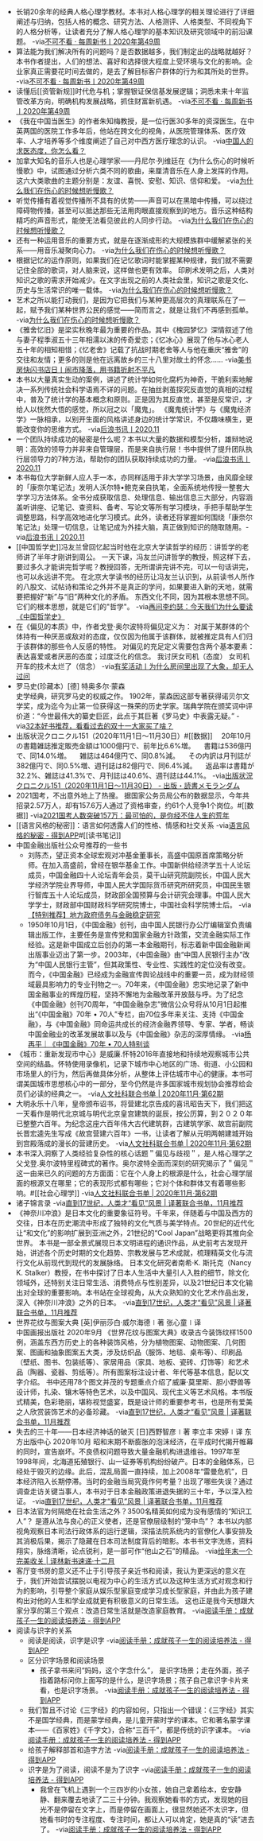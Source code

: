 - 长销20余年的经典人格心理学教材。本书对人格心理学的相关理论进行了详细阐述与归纳，包括人格的概念、研究方法、人格测评、人格类型、不同视角下的人格分析等，让读者充分了解人格心理学的基本知识及研究领域中的前沿课题。
-via[不可不看 · 每周新书丨2020年第49周](https://mp.weixin.qq.com/s?__biz=MjM5NzUzODI1Mg==&mid=2652635865&idx=2&sn=b514ec083b713d3d24aee3aa5046e9b3&chksm=bd30d27a8a475b6c1b2ff71b257377a81d3f583a704ee2ac493dcf0c09f44745cc86d32b0c50)
- 算法能为我们解决所有的问题吗？是否数据越多，我们制定出的战略就越好？本书作者提出，人们的想法、喜好和选择很大程度上受环境与文化的影响。企业家真正需要花时间去做的，是去了解目标客户群体的行为和其所处的世界。
-via[不可不看 · 每周新书丨2020年第49周](https://mp.weixin.qq.com/s?__biz=MjM5NzUzODI1Mg==&mid=2652635865&idx=2&sn=b514ec083b713d3d24aee3aa5046e9b3&chksm=bd30d27a8a475b6c1b2ff71b257377a81d3f583a704ee2ac493dcf0c09f44745cc86d32b0c50)
- 读懂后[[资管新规]]时代危与机；掌握银证保信基发展逻辑；洞悉未来十年监管改革方向，明确机构发展战略，抓住财富新机遇。
-via[不可不看 · 每周新书丨2020年第49周](https://mp.weixin.qq.com/s?__biz=MjM5NzUzODI1Mg==&mid=2652635865&idx=2&sn=b514ec083b713d3d24aee3aa5046e9b3&chksm=bd30d27a8a475b6c1b2ff71b257377a81d3f583a704ee2ac493dcf0c09f44745cc86d32b0c50)
- 《我在中国当医生》的作者朱知梅教授，是一位行医30多年的资深医生。在中英两国的医院工作多年后，他站在跨文化的视角，从医院管理体系、医疗效率、人才培养等多个维度阐述了自己对中西方医疗理念的认识。
-via[中国人的求医态度，你怎么看？](https://mp.weixin.qq.com/s?__biz=MjM5NzUzODI1Mg==&mid=2652635814&idx=2&sn=cb06a4459fde82fb0ee012310ad98276&chksm=bd30d2058a475b13412909f77f7025dfd84aea6439af35f13533d9eee9793397d5d3afa1126c)
- 加拿大知名的音乐人也是心理学家——丹尼尔·列维廷在《为什么伤心的时候听慢歌》中，试图通过分析六类不同的歌曲，来厘清音乐在人身上发挥的作用。
这六大类歌曲的主题分别是：友谊、喜悦、安慰、知识、信仰和爱。
-via[为什么我们在伤心的时候想听慢歌？](https://mp.weixin.qq.com/s?__biz=MzA4NzAxMjQyMg==&mid=2650089619&idx=1&sn=1ccc4c982088c54a40f6c6bc7b60b90f&chksm=883e6dbabf49e4ac1f6317e01e2884a94bbdea97531fef95b2d5537e0df3aabd0df7e1f698c3)
- 听觉传播有着视觉传播所不具有的优势——声音可以在黑暗中传播，可以绕过障碍物传播，甚至可以抵达那些无法用肉眼直接观察到的地方。音乐这种结构精巧的声音形式，能使无法看见彼此的人同步行动。
-via[为什么我们在伤心的时候想听慢歌？](https://mp.weixin.qq.com/s?__biz=MzA4NzAxMjQyMg==&mid=2650089619&idx=1&sn=1ccc4c982088c54a40f6c6bc7b60b90f&chksm=883e6dbabf49e4ac1f6317e01e2884a94bbdea97531fef95b2d5537e0df3aabd0df7e1f698c3)
- 还有一种运用音乐的重要方式，就是在逐渐成形的大规模族群中缓解紧张的关系——用音乐凝聚向心力。
-via[为什么我们在伤心的时候想听慢歌？](https://mp.weixin.qq.com/s?__biz=MzA4NzAxMjQyMg==&mid=2650089619&idx=1&sn=1ccc4c982088c54a40f6c6bc7b60b90f&chksm=883e6dbabf49e4ac1f6317e01e2884a94bbdea97531fef95b2d5537e0df3aabd0df7e1f698c3)
- 根据记忆的运作原则，如果我们在记忆歌词时能掌握某种规律，我们就不需要记住全部的歌词，对人脑来说，这样做也更有效率。
印刷术发明之后，人类对知识之歌的需求开始减少。在文字出现之前的人类社会里，知识之歌是文化、历史与生活常识的唯一载体。
-via[为什么我们在伤心的时候想听慢歌？](https://mp.weixin.qq.com/s?__biz=MzA4NzAxMjQyMg==&mid=2650089619&idx=1&sn=1ccc4c982088c54a40f6c6bc7b60b90f&chksm=883e6dbabf49e4ac1f6317e01e2884a94bbdea97531fef95b2d5537e0df3aabd0df7e1f698c3)
- 艺术之所以能打动我们，是因为它把我们与某种更高层次的真理联系在了一起，赋予我们某种世界公民的感觉——简而言之，就是让我们不再感到孤单。
-via[为什么我们在伤心的时候想听慢歌？](https://mp.weixin.qq.com/s?__biz=MzA4NzAxMjQyMg==&mid=2650089619&idx=1&sn=1ccc4c982088c54a40f6c6bc7b60b90f&chksm=883e6dbabf49e4ac1f6317e01e2884a94bbdea97531fef95b2d5537e0df3aabd0df7e1f698c3)
- 《雅舍忆旧》是梁实秋晚年最为重要的作品。其中《槐园梦忆》深情叙述了他与妻子程季淑五十三年相濡以沫的传奇爱恋；《忆冰心》展现了他与冰心老人五十年的相知相惜；《忆老舍》记载了抗战时期老舍等人与他在重庆“雅舍”的交往和友情；更多的则是他在远离故乡的三十八里对故土的怀念……
-via[美书房快闪书店日丨闹市降落，用书籍折射不平凡](https://mp.weixin.qq.com/s?__biz=MzA4NzAxMjQyMg==&mid=2650089720&idx=3&sn=08642579565cdf20a4721f15b04a53b9&chksm=883e6dd1bf49e4c7d921e44fb82adbe1f628a2a2262621b49b2150ac025537506fef8dc10ce6)
- 本书以大量真实生动的案例，讲述了统计学如何化腐朽为神奇，干脆利索地解决一系列传统社会科学语焉不详的问题。在抽丝剥茧探究反直觉的真相的过程中，普及了统计学的基本概念和原则。正是因为其反直觉，甚至是反常识，才给人以恍然大悟的感觉，所以冠之以「魔鬼」。
《魔鬼统计学》与《魔鬼经济学》一脉相承，以别开生面的风格讲述身边的统计学常识，不仅趣味横生，更能改变你的思维方式。
-via[后浪书讯丨2020.11](https://mp.weixin.qq.com/s?__biz=MzA4NzAxMjQyMg==&mid=2650089465&idx=3&sn=853b4445a6129a1f10cff8f6a86d2d36&chksm=883e62d0bf49ebc6c367a23cf0cdfc2e4fb7a17f668bf3cf1418e9b86f20d1a7ceaa0b122d83)
- 一个团队持续成功的秘密是什么呢？本书以大量的数据和模型分析，雄辩地说明：高效的领导力并非来自管理层，而是来自执行层！书中提供了提升团队执行层领导力的7种方法，帮助你的团队获取持续成功的力量。
-via[后浪书讯丨2020.11](https://mp.weixin.qq.com/s?__biz=MzA4NzAxMjQyMg==&mid=2650089465&idx=3&sn=853b4445a6129a1f10cff8f6a86d2d36&chksm=883e62d0bf49ebc6c367a23cf0cdfc2e4fb7a17f668bf3cf1418e9b86f20d1a7ceaa0b122d83)
- 本书每位大学新鲜人应人手一本，亦同样适用于非大学学习场景，由风靡全球的「康奈尔笔记法」发明人沃尔特•鲍克亲自执笔，全面系统地传授一整套大学学习方法体系。全书分成获取信息、处理信息、输出信息三大部分，内容涵盖听讲座、记笔记、查资料、备考、写论文等所有学习模块，手把手帮助学生调整思路，科学高效地进化学习模式。此外，读者还将掌握如何围绕「康奈尔笔记法」处理一切信息，让笔记成为外挂大脑，真正做到知识的随取随用。-via[后浪书讯丨2020.11](https://mp.weixin.qq.com/s?__biz=MzA4NzAxMjQyMg==&mid=2650089465&idx=3&sn=853b4445a6129a1f10cff8f6a86d2d36&chksm=883e62d0bf49ebc6c367a23cf0cdfc2e4fb7a17f668bf3cf1418e9b86f20d1a7ceaa0b122d83)
- [[中国哲学史]]冯友兰曾回忆起当时他在北京大学读哲学的经历：讲哲学的老师讲了半年才刚讲到周公。
 一天下课，冯友兰问讲哲学的教授，照这样下去，要过多久才能讲完哲学呢？教授回答，无所谓讲完讲不完，可以一句话讲完，也可以永远讲不完。
在北京大学读书的经历让冯友兰认识到，从前读书人所作的八股文、试帖诗和策论之外并不是真正的学问，如果要进入新的天地，就需要把握好“新”与“旧”两种文化的矛盾。
东西文化不同，因为其根本思想不同。它们的根本思想，就是它们的"哲学"。
-via[再问李约瑟：今天我们为什么要读《中国哲学史》](https://mp.weixin.qq.com/s?__biz=MzA4NzAxMjQyMg==&mid=2650089517&idx=2&sn=8a30b9739cffab43ad951cc06b1cd8a0&chksm=883e6d04bf49e4128e2639beaaf3fc2099751c1ab54a3b6f78be3b44acbd633bd437f14188cc)
- 在《偏见的本质》中，作者戈登·奥尔波特将偏见定义为：
对属于某群体的个体持有一种厌恶或敌对的态度，仅仅因为他属于该群体，就被推定具有人们归于该群体的那些令人反感的特性。
对偏见的充足定义需要包含两个基本要素：
表达喜爱或者厌恶的态度；过度泛化的信念。
我讨厌女司机（态度）
女司机开车的技术太烂了（信念）
-via[有奖活动丨为什么房间里出现了大象，却无人过问](https://mp.weixin.qq.com/s?__biz=MzA4NzAxMjQyMg==&mid=2650089517&idx=1&sn=dde7977b5750af1eac3a361ec316bc67&chksm=883e6d04bf49e412519fbd77b8fe72e5e46d1a7e358b2245bb6b12c962e218a432a4fa170d3c)
- 罗马史(珍藏本）[德] 特奥多尔·蒙森  
史学经典，研究罗马史的权威之作。
1902年，蒙森因这部专著获得诺贝尔文学奖，成为迄今为止第一位获得这一殊荣的历史学家。瑞典学院在颁奖词中评价道：“今世最伟大的纂史巨匠，此点于其巨著《罗马史》中表露无疑。”
-via[32本好书推荐，看看过去的双十一大家买了啥？](https://mp.weixin.qq.com/s?__biz=MjM5NTY1OTI0MQ==&mid=2651137503&idx=1&sn=800f152d54d72d8f8bb9e651cdcba329&chksm=bd04a9598a73204f36a2b4ce58c26ec0cba211e14b87e7c47eaac7e632d55d43557ca7267abb)
- 出版状況クロニクル151（2020年11月1日～11月30日）#[[数据]]
　20年10月の書籍雑誌推定販売金額は1000億円で、前年比6.6%増。
　書籍は536億円で、同14.0%増。
　雑誌は464億円で、同0.8%減。
　その内訳は月刊誌が382億円で、同0.5%増、週刊誌は82億円で、同6.4%減。
　返品率は書籍が32.2%、雑誌は41.3%で、月刊誌は40.6%、週刊誌は44.1%。
-via[出版状況クロニクル151（2020年11月1日～11月30日） - 出版・読書メモランダム](https://odamitsuo.hatenablog.com/entry/2020/12/01/000000)
- 2021国考，不出意外地上了热搜。
据国家公务员局公布的数据显示，今年共招录2.57万人，却有157.6万人通过了资格审查，约61个人竞争1个岗位。#[[数据]]
-via[2021国考人数突破157万：最可怕的，是你经不住人生的荒年](https://mp.weixin.qq.com/s?__biz=MzI2NjAzNzA4OQ==&mid=2649902289&idx=1&sn=faf275b3bc8a60dbf782d89fb6838b26&chksm=f292dedfc5e557c921858c0a4a8579d923054dd4040e586d2055d6758be1f8c4feb601b09d44)
- [[语言风格的秘密]]：语言如何透露人们的性格、情感和社交关系
-via[语言风格的秘密 - 得到APP](https://www.dedao.cn/reader?id=pqvNQ1KRJa7EmgG8MPKrzykNVbDpBWZPj6wQA1xO54nlvZq296YodejLXVJE5eAd)#[[读书笔记]]
- 中国金融出版社公众号推荐的一些书
    - 刘陈杰，望正资本全球宏观对冲基金董事长，高盛中国原首席策略分析师。在加入高盛前，曾经在银华基金工作。中国新供给经济学五十人论坛成员，中国金融四十人论坛青年会员，莫干山研究院副院长，中国人民大学经济学院业界导师，中国人民大学国际货币研究所研究员，中国民生银行智库五十人论坛成员，财政部全国预算与会计研究会理事。中国人民大学学士，财政部中国财政科学研究院博士，中国社会科学院博士后。
-via[【特别推荐】地方政府债务与金融稳定研究](https://mp.weixin.qq.com/s?__biz=MjM5MDAzMTQ1Mg==&mid=2650734980&idx=4&sn=da565f3488d97d7fc8124ef2722d4b8a&chksm=be40aab7893723a1114fce61171190f1df6db9c35c12e36ff4a7ea5331213701555504dd4f04)
    - 1950年10月1日，《中国金融》创刊，由中国人民银行办公厅编辑室负责编辑出版工作，主要任务是宣传党和国家金融方针政策，交流金融实际工作经验。这是新中国成立后创办的第一本金融期刊，标志着新中国金融新闻出版事业迈出了第一步。2003年，《中国金融》由“中国人民银行主办”改为“中国人民银行主管”，但其政策性、专业性、实践性的定位没有改变。而今，《中国金融》已经成为金融宣传舆论战线中的重要一员，成为财经领域最具影响力的专业刊物之一。70年来，《中国金融》忠实地记录了新中国金融事业的辉煌历程，坚持不懈地为金融改革开放鼓与呼。为了纪念《中国金融》创刊70周年，“中国金融杂志”微信公众号将从10月1日起推出“《中国金融》70年 • 70人”专栏，由70位多年来关注、支持《中国金融》，与《中国金融》同命运共成长的经济金融界领导、专家、学者，畅谈中国金融业的改革发展故事以及与《中国金融》杂志的深厚情缘。
-via[杨再平｜《中国金融》70年 • 70人特别谈](https://mp.weixin.qq.com/s?__biz=MjM5MDAzMTQ1Mg==&mid=2650735215&idx=5&sn=4345a6e57c6f78184f3605e9794ad5d4&chksm=be40a95c8937204a15a9c77626718968a59138e75b952250f1c3173afa6bd702c696e5dde9aa)
- 《城市：重新发现市中心》是威廉.怀特2016年直接地和持续地观察城市公共空间的结晶。怀特使用录像机，记录下城市中心地区的广场、街道、小公园和市场里人的行为，然后再做具体分析，从整体上评估城市中心的健康。本书可谓美国城市思想核心中的一部分，至今仍然是许多国家城市规划协会推荐给会员们必读的经典之一。
-via[人文社科联合书单 | 2020年11月·第62期](https://mp.weixin.qq.com/s?__biz=MjM5MzE4MTE0MQ==&mid=2652864734&idx=2&sn=36316b9d5210ce644ef3b43bf17c4ff2&chksm=bd71dc648a0655722c77a6ba3fb5e8165ef150ea3a323abcf6d5863a7a5bf265973a68e20dad)
- 大明永乐十八年，皇帝颁布诏书，将营建北京告成的喜讯昭告天下，我们把这一天看作是明代北京城与明代北京皇宫建筑的诞辰，按公历算，到２０２０年已整整六百年。为纪念这座六百年伟大古代建筑群，古建筑学家、故宫前副院长晋宏逵先生写成《故宫营建六百年》一书，让读者了解从元明两朝建城开始到宫殿落成的漫长的营建历史。
-via[人文社科联合书单 | 2020年11月·第62期](https://mp.weixin.qq.com/s?__biz=MjM5MzE4MTE0MQ==&mid=2652864734&idx=2&sn=36316b9d5210ce644ef3b43bf17c4ff2&chksm=bd71dc648a0655722c77a6ba3fb5e8165ef150ea3a323abcf6d5863a7a5bf265973a68e20dad)
- 本书深入洞察了人类经验复杂性的核心话题＂偏见与歧视＂，是人格心理学之父戈登.奥尔波特里程碑式的著作。奥尔波特全面而深刻的研究揭示了＂偏见＂这一由来已久的问题的方方面面：它在个人身上的根源是什么，社会心理学层面的根源又在哪里；它的表现形式都有哪些；它对个体和群体又有着哪些影响。#[[社会心理学]]
-via[人文社科联合书单 | 2020年11月·第62期](https://mp.weixin.qq.com/s?__biz=MjM5MzE4MTE0MQ==&mid=2652864734&idx=2&sn=36316b9d5210ce644ef3b43bf17c4ff2&chksm=bd71dc648a0655722c77a6ba3fb5e8165ef150ea3a323abcf6d5863a7a5bf265973a68e20dad)
- 诸子锦言录
-via[直到17世纪，人类才“看见”风景 | 译著联合书单，11月推荐](https://mp.weixin.qq.com/s?__biz=MjM5OTQyMjEwMQ==&mid=2655936318&idx=2&sn=8606f7855e81364f77952972d49c6ef5&chksm=bc814ec48bf6c7d2932d04d05eb51c46192803e980cccde22b2bc88eb54ede1815a4a1cbc6e9)
- 《神奈川冲浪》是日本文化的重要象征符号。千年来，伴随着与中国及西方的交往，日本在历史潮流中形成了独特的文化气质与美学特点。20世纪的近代化让“和文化”的影响扩展到亚洲之外，21世纪的“Cool Japan”战略更将其推向全世界。
本书是一部全景式展现日本文明进程的通识作品，从史前考古发现开始，讲述各个历史时期的文化趋势、宗教发展与艺术成就，梳理精英文化与流行文化从前现代到现代的发展脉络。
日本文化研究者南希·K. 斯托克（Nancy K. Stalker）教授，在书中探讨了日本人生活中大量引人入胜的细节，除文化领域外，还特别关注日常生活、消费特点与性别差异，以及21世纪日本文化输出对全球的重要影响。本书站在全球视角，从大众熟知的文化艺术作品出发，深入《神奈川冲浪》之外的日本。
-via[直到17世纪，人类才“看见”风景 | 译著联合书单，11月推荐](https://mp.weixin.qq.com/s?__biz=MjM5OTQyMjEwMQ==&mid=2655936318&idx=2&sn=8606f7855e81364f77952972d49c6ef5&chksm=bc814ec48bf6c7d2932d04d05eb51c46192803e980cccde22b2bc88eb54ede1815a4a1cbc6e9)
- 世界花纹与图案大典
[英]伊丽莎白·威尔海德∣著  张心童∣译   
中国画报出版社
2020年9月
《世界花纹与图案大典》收录古今装饰纹样1500例，涵盖东西方历史上的各种装饰风格，分为植物图案、动物图案、几何图案、图画和抽象图案五大类，涉及纺织品（服饰、地毯、桌布等）、印刷品（壁纸、图书、包装纸等）、家居用品（家具、地板、瓷砖、灯饰等）和艺术品（陶器、瓷器、剪纸等）。所有图案标注设计者、年代等基本信息，配以文字介绍。
书中还用78个图文并茂的专题重点介绍了威廉·莫里斯、胆小野兽等设计师，扎染、镶木等特色艺术，以及中国风、现代主义等艺术风格。本书版式精美，色彩艳丽，堪称视觉盛宴，既是设计师的重要参考书，也是所有爱美之人欣赏装饰艺术的必备珍藏。
-via[直到17世纪，人类才“看见”风景 | 译著联合书单，11月推荐](https://mp.weixin.qq.com/s?__biz=MjM5OTQyMjEwMQ==&mid=2655936318&idx=2&sn=8606f7855e81364f77952972d49c6ef5&chksm=bc814ec48bf6c7d2932d04d05eb51c46192803e980cccde22b2bc88eb54ede1815a4a1cbc6e9)
- 失去的三十年——日本经济神话的破灭
[日]西野智彦∣著  李立丰 宋婷∣译
东方出版中心
2020年10月
昭和末期不断膨胀的泡沫经济，在平成时代揭开帷幕的同时，宣告崩坏。不良债权问题导致大量金融机构进退维谷。1997年至1998年间，北海道拓殖银行、山一证券等机构纷纷破产。日本的金融体系，已经处于毁灭的边缘。此后，混乱局面一直持续，加上2008年“雷曼危机”，日本经济陷入长期停滞。当时的金融当局究竟作何考量？出现了哪些失误？通过调查走访关键当事人，本书对于日本金融政策进退失据的三十年，予以深入检证。
-via[直到17世纪，人类才“看见”风景 | 译著联合书单，11月推荐](https://mp.weixin.qq.com/s?__biz=MjM5OTQyMjEwMQ==&mid=2655936318&idx=2&sn=8606f7855e81364f77952972d49c6ef5&chksm=bc814ec48bf6c7d2932d04d05eb51c46192803e980cccde22b2bc88eb54ede1815a4a1cbc6e9)
- 日本法官为何隔绝在社会生活之外？3500名精英如何成为没有感情的“知识工人”？
是遵从法与良心的正义使者，还是官僚层级制的“笼中鸟”？
本书以内部视角观察日本司法行政体系的运行逻辑，深描法院系统内的官僚化人事安排及其消极后果，揭示了隐藏在日本司法制度背后的暗影。本书书文字洗练，资料翔实，脉络清晰，论点锐利，是一部可作“他山之石”的精品。
-via[给年末一个完美收关 | 译林新书速递·十二月](https://mp.weixin.qq.com/s?__biz=MjM5OTQyMjEwMQ==&mid=2655935939&idx=1&sn=e6f50ecd562f44d92e89b0ecbdbb8867&chksm=bc814c398bf6c52f5cc456ac982ae2a0f9c4c3a1b311c5078ba3ea39dcfcc23e4a75bfc46126)
- 客厅变书房的意义还不止于引导孩子亲近书和阅读，我认为更深远的意义在于，我们开始尝试摆脱以电视为中心的生活方式以及这种生活方式对观念和行为的影响，引导整个家庭从娱乐型家庭变成学习成长型家庭，并由此为孩子建构出对他的人生和学业成就更有积极意义的日常生活。
这也正是我今天想跟大家分享的第三个观点：改造日常生活就是改造家庭教育。
-via[阅读手册：成就孩子一生的阅读培养法 - 得到APP](https://www.dedao.cn/reader?id=A1De6QkaNRMlK5yxrdmnEBXY97ZL23nxek0o6zvGDekj1QgA84VbpqJOPLgxEJlY)
- 阅读与识字的关系
    - 阅读是阅读，识字是识字
-via[阅读手册：成就孩子一生的阅读培养法 - 得到APP](https://www.dedao.cn/reader?id=A1De6QkaNRMlK5yxrdmnEBXY97ZL23nxek0o6zvGDekj1QgA84VbpqJOPLgxEJlY)
    - 区分识字场景和阅读场景
        - 孩子拿书来问“妈妈，这个字念什么”，
是识字场景；走在外面，孩子指着路标问你上面写的是什么，是识字场景；孩子自己拿识字卡片来看，也是识字场景。
-via[阅读手册：成就孩子一生的阅读培养法 - 得到APP](https://www.dedao.cn/reader?id=A1De6QkaNRMlK5yxrdmnEBXY97ZL23nxek0o6zvGDekj1QgA84VbpqJOPLgxEJlY)
    - 我们暂且不讨论《三字经》的内容如何，只指出一个错误：《三字经》其实不是国学经典，而是蒙学经典，是儿童开蒙时学的课本。它和著名蒙学课本——《百家姓》《千字文》，合称“三百千”，都是传统的识字课本。
-via[阅读手册：成就孩子一生的阅读培养法 - 得到APP](https://www.dedao.cn/reader?id=A1De6QkaNRMlK5yxrdmnEBXY97ZL23nxek0o6zvGDekj1QgA84VbpqJOPLgxEJlY)
    - 给孩子解释部首和造字方法
-via[阅读手册：成就孩子一生的阅读培养法 - 得到APP](https://www.dedao.cn/reader?id=A1De6QkaNRMlK5yxrdmnEBXY97ZL23nxek0o6zvGDekj1QgA84VbpqJOPLgxEJlY)
    - 识字是为了阅读，阅读不是为了识字
-via[阅读手册：成就孩子一生的阅读培养法 - 得到APP](https://www.dedao.cn/reader?id=A1De6QkaNRMlK5yxrdmnEBXY97ZL23nxek0o6zvGDekj1QgA84VbpqJOPLgxEJlY)
        - 我曾在飞机上遇到一个三四岁的小女孩，她自己拿着绘本，安安静静、翻来覆去地读了二三十分钟。我观察她看书的方式，发现她的目光不是停留在文字上，而是停留在画面上，很显然她还不太识字，但她看书时的专注程度、专注时间，都让人可以肯定，她是真的“读”进去了。
-via[阅读手册：成就孩子一生的阅读培养法 - 得到APP](https://www.dedao.cn/reader?id=A1De6QkaNRMlK5yxrdmnEBXY97ZL23nxek0o6zvGDekj1QgA84VbpqJOPLgxEJlY)
